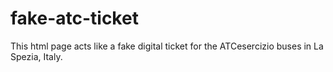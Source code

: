 # fake-atc-ticket
This html page acts like a fake digital ticket for the ATCesercizio buses in La Spezia, Italy.
